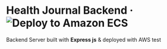 # Health Journal Backend  &middot; ![Deploy to Amazon ECS](https://github.com/UTA-Senior-Design-2020/health-journal-backend/workflows/Deploy%20to%20Amazon%20ECS/badge.svg?branch=master)

Backend Server built with **Express js** & deployed with AWS
test
